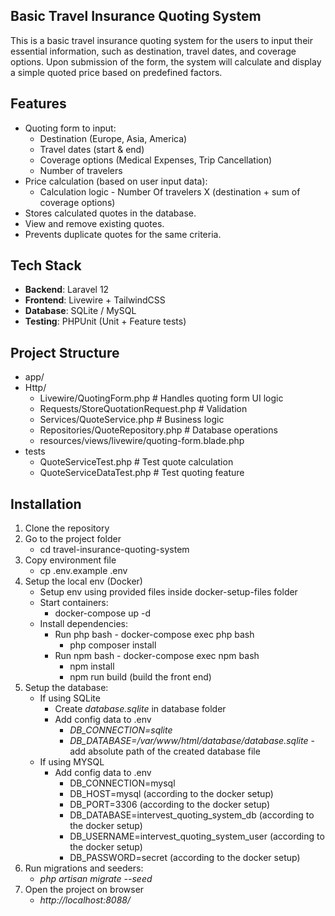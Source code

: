 ## Basic Travel Insurance Quoting System

This is a basic travel insurance quoting system for the users to input their essential information, such as destination, travel dates, and coverage options. Upon submission of the form, the system will calculate and display a simple quoted price based on predefined factors.

## Features

-   Quoting form to input:
    -   Destination (Europe, Asia, America)
    -   Travel dates (start & end)
    -   Coverage options (Medical Expenses, Trip Cancellation)
    -   Number of travelers
-   Price calculation (based on user input data):
    -   Calculation logic - Number Of travelers X (destination + sum of coverage options)
-   Stores calculated quotes in the database.
-   View and remove existing quotes.
-   Prevents duplicate quotes for the same criteria.

## Tech Stack

-   **Backend**: Laravel 12
-   **Frontend**: Livewire + TailwindCSS
-   **Database**: SQLite / MySQL
-   **Testing**: PHPUnit (Unit + Feature tests)

## Project Structure

-   app/
-   Http/
    -   Livewire/QuotingForm.php # Handles quoting form UI logic
    -   Requests/StoreQuotationRequest.php # Validation
    -   Services/QuoteService.php # Business logic
    -   Repositories/QuoteRepository.php # Database operations
    -   resources/views/livewire/quoting-form.blade.php
-   tests
    -   QuoteServiceTest.php # Test quote calculation
    -   QuoteServiceDataTest.php # Test quoting feature

## Installation

1. Clone the repository
2. Go to the project folder
    - cd travel-insurance-quoting-system
3. Copy environment file
    - cp .env.example .env
4. Setup the local env (Docker)
    - Setup env using provided files inside docker-setup-files folder
    - Start containers:
        - docker-compose up -d
    - Install dependencies:
        - Run php bash - docker-compose exec php bash
            - php composer install
        - Run npm bash - docker-compose exec npm bash
            - npm install
            - npm run build (build the front end)
5. Setup the database:
    - If using SQLite
        - Create _database.sqlite_ in database folder
        - Add config data to .env
            - _DB_CONNECTION=sqlite_
            - _DB_DATABASE=/var/www/html/database/database.sqlite_ - add absolute path of the created database file
    - If using MYSQL
        - Add config data to .env
            - DB_CONNECTION=mysql
            - DB_HOST=mysql (according to the docker setup)
            - DB_PORT=3306 (according to the docker setup)
            - DB_DATABASE=intervest_quoting_system_db (according to the docker setup)
            - DB_USERNAME=intervest_quoting_system_user (according to the docker setup)
            - DB_PASSWORD=secret (according to the docker setup)
6. Run migrations and seeders:
    - _php artisan migrate --seed_
7. Open the project on browser
    - _http://localhost:8088/_
